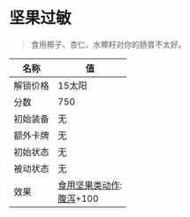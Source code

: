 # 坚果过敏  
> 食用椰子、杏仁、水椰籽对你的肠胃不太好。  
  
名称  |  值  
----  |  ----  
解锁价格  |  15太阳  
分数  |  750  
初始装备  |  无  
额外卡牌  |  无  
初始状态  |  无  
被动状态  |  无  
效果  |  [食用坚果类动作](NutAction.md): <br>[腹泻](Diarrhoea.md)+100  
